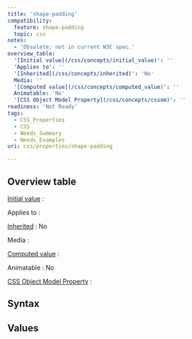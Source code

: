 ```yaml
---
title: 'shape-padding'
compatibility:
  feature: shape-padding
  topic: css
notes:
  - 'Obsolete; not in current W3C spec.'
overview_table:
  '[Initial value](/css/concepts/initial_value)': ''
  'Applies to': ''
  '[Inherited](/css/concepts/inherited)': 'No'
  Media: ''
  '[Computed value](/css/concepts/computed_value)': ''
  Animatable: 'No'
  '[CSS Object Model Property](/css/concepts/cssom)': ''
readiness: 'Not Ready'
tags:
  - CSS_Properties
  - CSS
  - Needs_Summary
  - Needs_Examples
uri: css/properties/shape-padding

---
```

## Overview table

[Initial value](/css/concepts/initial_value)
:

Applies to
:

[Inherited](/css/concepts/inherited)
:   No

Media
:

[Computed value](/css/concepts/computed_value)
:

Animatable
:   No

[CSS Object Model Property](/css/concepts/cssom)
:

## Syntax

## Values

